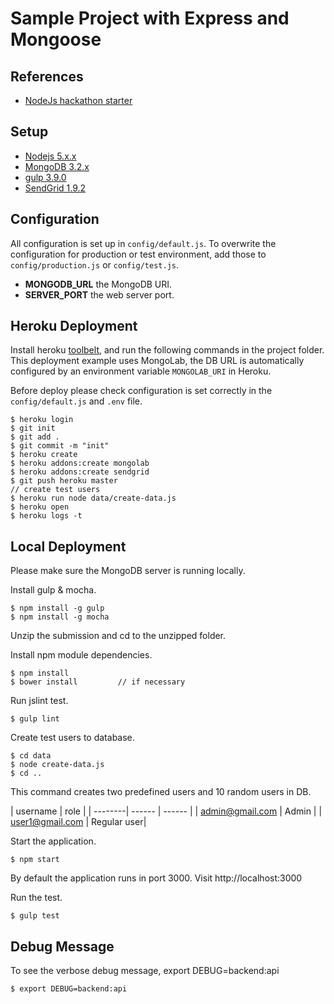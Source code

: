 Sample Project with Express and Mongoose
===

## References

* [NodeJs hackathon starter](https://github.com/sahat/hackathon-starter)


## Setup

* [Nodejs 5.x.x](https://nodejs.org/)
* [MongoDB 3.2.x](https://www.mongodb.org/)
* [gulp 3.9.0](http://gruntjs.com/)
* [SendGrid 1.9.2](https://sendgrid.com/)


## Configuration
All configuration is set up in `config/default.js`.  To overwrite the configuration for production or test environment, add those to `config/production.js` or `config/test.js`.

* **MONGODB_URL** the MongoDB URI.
* **SERVER_PORT** the web server port.


## Heroku Deployment

Install heroku [toolbelt](https://toolbelt.heroku.com/), and run the following commands in the project folder. This deployment example uses MongoLab, the DB URL is automatically configured by an environment variable `MONGOLAB_URI` in Heroku.

Before deploy please check configuration is set correctly in the `config/default.js` and `.env` file.

	$ heroku login
	$ git init
	$ git add .
	$ git commit -m "init"
	$ heroku create
	$ heroku addons:create mongolab
	$ heroku addons:create sendgrid	
	$ git push heroku master
	// create test users
	$ heroku run node data/create-data.js
    $ heroku open
	$ heroku logs -t
	

## Local Deployment

Please make sure the MongoDB server is running locally.

Install gulp & mocha.

	$ npm install -g gulp
	$ npm install -g mocha

Unzip the submission and cd to the unzipped folder.

Install npm module dependencies.

	$ npm install
	$ bower install			// if necessary

Run jslint test.

	$ gulp lint

Create test users to database.

	$ cd data
	$ node create-data.js
	$ cd ..
	
This command creates two predefined users and 10 random users in DB.

| username | role |
| --------| ------ | ------ |
| admin@gmail.com  | Admin |
| user1@gmail.com  | Regular user|

Start the application.

	$ npm start
		
By default the application runs in port 3000. Visit http://localhost:3000

Run the test.
	
	$ gulp test
	

## Debug Message

To see the verbose debug message, export DEBUG=backend:api

	$ export DEBUG=backend:api

